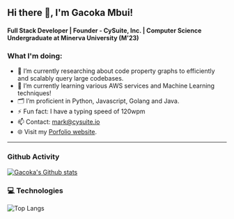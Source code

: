 ## Hi there 👋, I'm Gacoka Mbui!
#### Full Stack Developer | Founder - CySuite, Inc. | Computer Science Undergraduate at Minerva University (M'23)

### What I'm doing: 
 
- 🔭 I’m currently researching about code property graphs to efficiently and scalably query large codebases.
- 📙 I’m currently learning various AWS services and Machine Learning techniques!
- 🗂 I’m proficient in Python, Javascript, Golang and Java.
- ⚡ Fun fact: I have a typing speed of 120wpm
- 📫 Contact: mark@cysuite.io 
- 🌐 Visit my [Porfolio website](https://markgacoka.com).

---
### Github Activity
[![Gacoka's Github stats](https://github-readme-stats.vercel.app/api?username=markgacoka&theme=blue-green)](https://github.com/markgacoka/github-readme-stats)

### 💻 Technologies
![Top Langs](https://github-readme-stats.vercel.app/api/top-langs/?username=markgacoka&hide=javascript,css,scss,html&theme=tokyonight)

